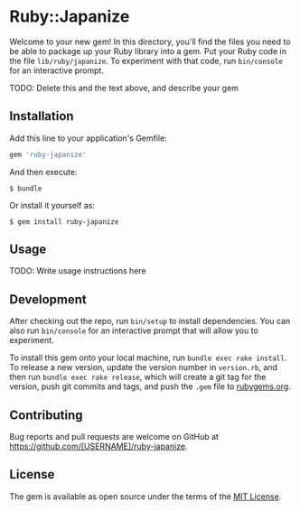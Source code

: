 # Ruby::Japanize

Welcome to your new gem! In this directory, you'll find the files you need to be able to package up your Ruby library into a gem. Put your Ruby code in the file `lib/ruby/japanize`. To experiment with that code, run `bin/console` for an interactive prompt.

TODO: Delete this and the text above, and describe your gem

## Installation

Add this line to your application's Gemfile:

```ruby
gem 'ruby-japanize'
```

And then execute:

    $ bundle

Or install it yourself as:

    $ gem install ruby-japanize

## Usage

TODO: Write usage instructions here

## Development

After checking out the repo, run `bin/setup` to install dependencies. You can also run `bin/console` for an interactive prompt that will allow you to experiment.

To install this gem onto your local machine, run `bundle exec rake install`. To release a new version, update the version number in `version.rb`, and then run `bundle exec rake release`, which will create a git tag for the version, push git commits and tags, and push the `.gem` file to [rubygems.org](https://rubygems.org).

## Contributing

Bug reports and pull requests are welcome on GitHub at https://github.com/[USERNAME]/ruby-japanize.

## License

The gem is available as open source under the terms of the [MIT License](https://opensource.org/licenses/MIT).
